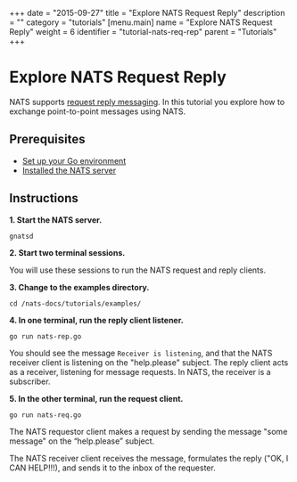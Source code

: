 +++
date = "2015-09-27"
title = "Explore NATS Request Reply"
description = ""
category = "tutorials"
[menu.main]
  name = "Explore NATS Request Reply"
  weight = 6
  identifier = "tutorial-nats-req-rep"
  parent = "Tutorials"
+++

# Explore NATS Request Reply

NATS supports [request reply messaging](/documentation/concepts/nats-req-rep/). In this tutorial you explore how to exchange point-to-point messages using NATS.

## Prerequisites

- [Set up your Go environment](/documentation/tutorials/go-install/)
- [Installed the NATS server](/documentation/tutorials/gnatsd-install/)

## Instructions

**1. Start the NATS server.**

```
gnatsd
```

**2. Start two terminal sessions.**

You will use these sessions to run the NATS request and reply clients.

**3. Change to the examples directory.**

```
cd /nats-docs/tutorials/examples/
```

**4. In one terminal, run the reply client listener.**

```
go run nats-rep.go
```

You should see the message `Receiver is listening`, and that the NATS receiver client is listening on the "help.please" subject. The reply client acts as a receiver, listening for message requests. In NATS, the receiver is a subscriber.

**5. In the other terminal, run the request client.**

```
go run nats-req.go
```

The NATS requestor client makes a request by sending the message "some message" on the “help.please” subject.

The NATS receiver client receives the message, formulates the reply ("OK, I CAN HELP!!!), and sends it to the inbox of the requester.
